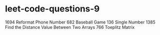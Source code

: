 # leet-code-questions-9

1694 Reformat Phone Number
682 Baseball Game
136 Single Number
1385 Find the Distance Value Between Two Arrays
766 Toeplitz Matrix
